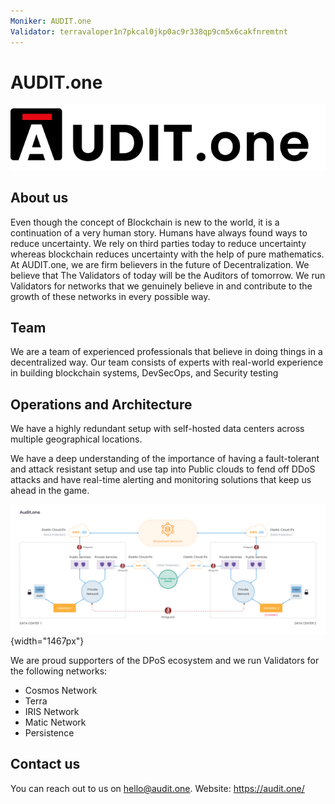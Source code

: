 ```yaml
---
Moniker: AUDIT.one
Validator: terravaloper1n7pkcal0jkp0ac9r338qp9cm5x6cakfnremtnt
---
```


# AUDIT.one

![](./logo.png)

## About us

Even though the concept of Blockchain is new to the world, it is a continuation of a very human story. Humans have always found ways to reduce uncertainty. We rely on third parties today to reduce uncertainty whereas blockchain reduces uncertainty with the help of pure mathematics. At AUDIT.one, we are firm believers in the future of Decentralization. We believe that The Validators of today will be the Auditors of tomorrow. We run Validators for networks that we genuinely believe in and contribute to the growth of these networks in every possible way.

## Team

We are a team of experienced professionals that believe in doing things in a decentralized way. Our team consists of experts with real-world experience in building blockchain systems, DevSecOps, and Security testing

## Operations and Architecture

We have a highly redundant setup with self-hosted data centers across multiple geographical locations.

We have a deep understanding of the importance of having a fault-tolerant and attack resistant setup and use tap into Public clouds to fend off DDoS attacks and have real-time alerting and monitoring solutions that keep us ahead in the game.


![validator-arch](./architecture.png){width="1467px"}

We are proud supporters of the DPoS ecosystem and we run Validators for the following networks:

- Cosmos Network
- Terra
- IRIS Network
- Matic Network
- Persistence

## Contact us

You can reach out to us on hello@audit.one.
Website: https://audit.one/